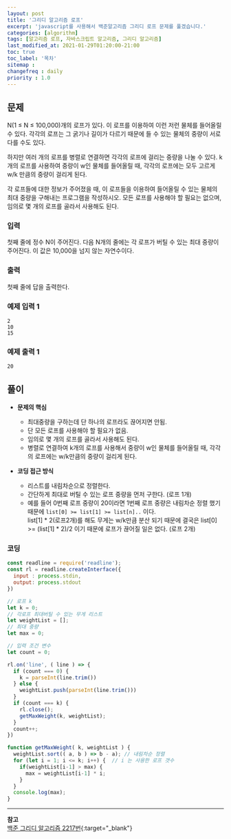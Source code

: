 ```yaml
---
layout: post
title: '그리디 알고리즘 로프'
excerpt: 'javascript를 사용해서 백준알고리즘 그리디 로프 문제를 풀겠습니다.' 
categories: [algorithm]
tags: [알고리즘 로프, 자바스크립트 알고리즘, 그리디 알고리즘]
last_modified_at: 2021-01-29T01:20:00-21:00 
toc: true 
toc_label: '목차'
sitemap :
changefreq : daily
priority : 1.0
---
```


## 문제

N(1 ≤ N ≤ 100,000)개의 로프가 있다. 이 로프를 이용하여 이런 저런 물체를 들어올릴 수 있다. 각각의 로프는 그 굵기나 길이가 다르기 때문에 들 수 있는 물체의 중량이 서로 다를 수도 있다.

하지만 여러 개의 로프를 병렬로 연결하면 각각의 로프에 걸리는 중량을 나눌 수 있다. k개의 로프를 사용하여 중량이 w인 물체를 들어올릴 때, 각각의 로프에는 모두 고르게 w/k 만큼의 중량이 걸리게 된다.

각 로프들에 대한 정보가 주어졌을 때, 이 로프들을 이용하여 들어올릴 수 있는 물체의 최대 중량을 구해내는 프로그램을 작성하시오. 모든 로프를 사용해야 할 필요는 없으며, 임의로 몇 개의 로프를 골라서 사용해도
된다.

### 입력

첫째 줄에 정수 N이 주어진다. 다음 N개의 줄에는 각 로프가 버틸 수 있는 최대 중량이 주어진다. 이 값은 10,000을 넘지 않는 자연수이다.

### 출력

첫째 줄에 답을 출력한다.

### 예제 입력 1

```
2
10
15
```

### 예제 출력 1

```
20
```

## 풀이

- **문제의 핵심**
  - 최대중량을 구하는데 단 하나의 로프라도 끊어지면 안됨.
  - 단 모든 로프를 사용해야 할 필요가 없음.
  - 임의로 몇 개의 로프를 골라서 사용해도 된다.
  - 병렬로 연결하여 k개의 로프를 사용해서 중량이 w인 물체를 들어올릴 때, 각각의 로프에는 w/k만큼의 중량이 걸리게 된다.
  
  
- **코딩 접근 방식**
  - 리스트를 내림차순으로 정렬한다.
  - 간단하게 최대로 버틸 수 있는 로프 중량을 먼저 구한다. (로프 1개)
  - 예를 들어 0번째 로프 중량이 20이라면 1번째 로프 중량은 내림차순 정렬 했기 때문에
  `list[0] >= list[1] >= list[n]..` 이다. <br> list[1] * 2(로프2개)를 해도 무게는 w/k만큼 분산 되기 때문에 결국은
    list[0] >= (list[1] * 2)/2 이기 때문에 로프가 끊어질 일은 없다. (로프 2개)
  

### 코딩

```js
const readline = require('readline');
const rl = readline.createInterface({
  input : process.stdin,
  output: process.stdout
})

// 로프 k
let k = 0;
// 각로프 최대버틸 수 있는 무게 리스트
let weightList = [];
// 최대 중량
let max = 0;

// 입력 조건 변수
let count = 0;

rl.on('line', ( line ) => {
  if (count === 0) {
    k = parseInt(line.trim())
  } else {
    weightList.push(parseInt(line.trim()))
  }
  if (count === k) {
    rl.close();
    getMaxWeight(k, weightList);
  }
  count++;
})

function getMaxWeight( k, weightList ) {
  weightList.sort(( a, b ) => b - a); // 내림차순 정렬
  for (let i = 1; i <= k; i++) {  // i 는 사용한 로프 갯수
    if(weightList[i-1] > max) {
      max = weightList[i-1] * i;
    }
  }
  console.log(max);
}

```

---

**참고** <br>
[백준 그리디 알고리즘 2217번](https://www.acmicpc.net/problem/2217){:target="\_blank"} <br>